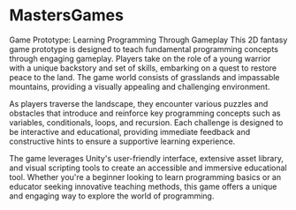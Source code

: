 # MastersGames
Game Prototype: Learning Programming Through Gameplay
This 2D fantasy game prototype is designed to teach fundamental programming concepts through engaging gameplay. Players take on the role of a young warrior with a unique backstory and set of skills, embarking on a quest to restore peace to the land. The game world consists of grasslands and impassable mountains, providing a visually appealing and challenging environment.

As players traverse the landscape, they encounter various puzzles and obstacles that introduce and reinforce key programming concepts such as variables, conditionals, loops, and recursion. Each challenge is designed to be interactive and educational, providing immediate feedback and constructive hints to ensure a supportive learning experience.

The game leverages Unity's user-friendly interface, extensive asset library, and visual scripting tools to create an accessible and immersive educational tool. Whether you're a beginner looking to learn programming basics or an educator seeking innovative teaching methods, this game offers a unique and engaging way to explore the world of programming.
